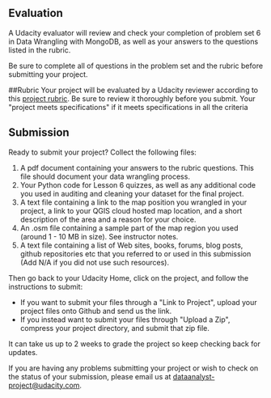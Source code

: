 ## Evaluation
A Udacity evaluator will review and check your completion of problem set 6 in Data Wrangling with MongoDB, as well as your answers to the questions listed in the rubric.

Be sure to complete all of questions in the problem set and the rubric before submitting your project. 

##Rubric
Your project will be evaluated by a Udacity reviewer according to this <a href="https://docs.google.com/document/d/1TpfNxDzUjhibq9Qb8cOQHtlvZUelft-W0fb7pCTTyYE/pub?embedded=true" target="_blank">project rubric</a>. Be sure to review it thoroughly before you submit. Your "project meets specifications" if it meets specifications in all the criteria
## Submission

Ready to submit your project?  Collect the following files: 
<ol>
<li>A pdf document containing your answers to the rubric questions. This file should document your data wrangling process. </li>
<li>Your Python code for Lesson 6 quizzes, as well as any additional code you used in auditing and cleaning your dataset for the final project.</li>
<li>A text file containing a link to the map position you wrangled in your project, a link to your QGIS cloud hosted map location, and a short description of the area and a reason for your choice.</li>
<li>An .osm file containing a sample part of the map region you used (around 1 - 10 MB in size). See instructor notes.</li>
<li>A text file containing a list of  Web sites, books, forums, blog posts, github repositories etc that you referred to or used  in this  submission (Add N/A if you did not use  such resources).</li>
</ol>
Then go back to your Udacity Home, click on the project, and follow the instructions to submit:

* If you want to submit your files through a "Link to Project", upload your project files onto Github and send us the link.
* If you instead want to submit your files through "Upload a Zip", compress your project directory, and submit that zip file.

It can take us up to 2 weeks to grade the project so keep checking back for updates.

If you are having any problems submitting your project or wish to check on the status of your submission, please email us at dataanalyst-project@udacity.com.